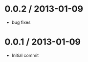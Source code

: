 
0.0.2 / 2013-01-09
==================

  * bug fixes

0.0.1 / 2013-01-09
==================

  * Initial commit
